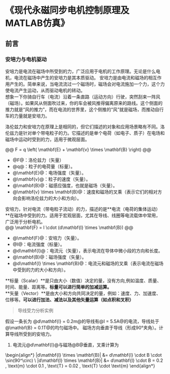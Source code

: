 # 《现代永磁同步电机控制原理及MATLAB仿真》

## 前言

### 安培力与电机驱动    

安培力是电流在磁场中所受到的力，广泛应用于电机的工作原理。无论是什么电机，电流在磁场中产生的安培力是其本质驱动。
安培力是由电流和磁场的相互作用产生的。简单来说，当电流流过一个磁场时，磁场会对电流施加一个力，这个力使电流产生运动，从而驱动电机的转动。  
想象一下你骑自行车（电流）沿着一条直路（运动方向）行驶，突然刮来一阵风（磁场）。如果风从侧面吹过来，你的车会被风推得偏离原来的路线。这个侧面的推力就是“风的推力”，而在电流的世界里，这个侧推的“风”就是磁场，而推动自行车的力量就是安培力。   

洛伦兹力和安培力在原理上是相同的，但它们描述的对象和应用场景略有不同。洛伦兹力是针对单个带电粒子的力。它描述的是单个电荷（如电子、质子）在电场和磁场中运动时受到的力，适用于微观层面。

@@
F = q \left( \mathbf{E} + \mathbf{v} \times \mathbf{B} \right)
@@

* @F@：洛伦兹力（矢量）
* @q@：粒子的电荷量（标量）。
* @\mathbf{E}@：电场强度（矢量）。
* @\mathbf{v}@：粒子的速度（矢量）。
* @\mathbf{B}@：磁感应强度，也就是磁场（矢量）。
* @\mathbf{v} \times \mathbf{B}@：速度和磁场的叉乘（表示它们的相对方向会影响洛伦兹力的大小和方向）。

安培力，针对电流（带电粒子流动）的力，描述的是**电流（电荷的集体运动）**在磁场中受到的力。适用于宏观层面，尤其在导线、线圈等电流载体中常用，广泛用于分析电机。   
@@ 
\mathbf{F} = I \cdot (d\mathbf{l} \times \mathbf{B}) 
@@

* @\mathbf{F}@：安培力（矢量）。
* @I@：电流强度（标量）。
* @d\mathbf{l}@：电流元（矢量），表示电流在导体中微小段的方向和长度。
* @\mathbf{B}@：磁场强度（矢量）。
* @d\mathbf{l} \times \mathbf{B}@：电流元和磁场的叉乘（表示电流在磁场中受到的力的大小和方向）。

**标量（Scalar）**是只由大小（数值）决定的量，没有方向,例如温度、质量、时间、能量、距离等。**标量可以进行简单的加减运算。**     
**矢量（Vector）**是由大小和方向共同决定的量，例如：速度、力、加速度、位移等。**可以进行加法、减法以及其他矢量运算（如点积和叉积）**    


> 导线受力分析实例   

假设一条长为  @d\mathbf{l} = 0.2m@的导线有@I = 5.5A@的电流，导线处于@\mathbf{B} = 0.1T@的均匀磁场中。 磁场方向垂直于导线（形成90°夹角）。计算导线所受到的安培力。   

1. 电流元@d\mathbf{l}@与磁场@B@垂直，叉乘计算为

\begin{align*}
|d\mathbf{l} \times \mathbf{B}| &= d\mathbf{l} \cdot B \cdot \sin(90^\circ) \\
|d\mathbf{l} \times \mathbf{B}| &= d\mathbf{l} \cdot B = 0.2 \, \text{m} \cdot 0.1 \, \text{T} = 0.02 \, \text{T} \cdot \text{m}
\end{align*}

